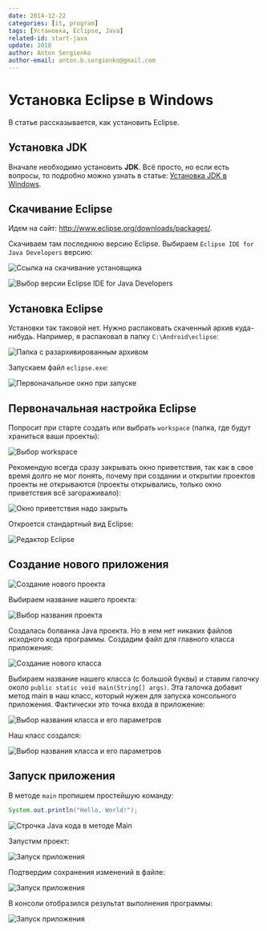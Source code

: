 ```yaml
---
date: 2014-12-22
categories: [it, program]
tags: [Установка, Eclipse, Java]
related-id: start-java
update: 2018
author: Anton Sergienko
author-email: anton.b.sergienko@gmail.com
---
```


# Установка Eclipse в Windows

В статье рассказывается, как установить Eclipse.

## Установка JDK

Вначале необходимо установить **JDK**. Всё просто, но если есть вопросы, то подробно можно узнать в статье: [Установка JDK в Windows](https://github.com/Harrix/harrix.dev-blog-2019/blob/main/install-jdk-on-windows/install-jdk-on-windows.md).

## Скачивание Eclipse

Идем на сайт: <http://www.eclipse.org/downloads/packages/>.

Скачиваем там последнюю версию Eclipse. Выбираем `Eclipse IDE for Java Developers` версию:

![Ссылка на скачивание установщика](img/download_01.png)

![Выбор версии Eclipse IDE for Java Developers](img/download_02.png)

## Установка Eclipse

Установки так таковой нет. Нужно распаковать скаченный архив куда-нибудь. Например, я распаковал в папку `C:\Android\eclipse`:

![Папка с разархивированным архивом ](img/install.png)

Запускаем файл `eclipse.exe`:

![Первоначальное окно при запуске](img/start-program.png)

## Первоначальная настройка Eclipse

Попросит при старте создать или выбрать `workspace` (папка, где будут храниться ваши проекты):

![Выбор workspace](img/config_01.png)

Рекомендую всегда сразу закрывать окно приветствия, так как в свое время долго не мог понять, почему при создании и открытии проектов проекты не открываются (проекты открывались, только окно приветствия всё загораживало):

![Окно приветствия надо закрыть](img/config_02.png)

Откроется стандартный вид Eclipse:

![Редактор Eclipse](img/eclipse.png)

## Создание нового приложения

![Создание нового проекта](img/new-project_01.png)

Выбираем название нашего проекта:

![Выбор названия проекта](img/new-project_02.png)

Создалась болванка Java проекта. Но в нем нет никаких файлов исходного кода программы. Создадим файл для главного класса приложения:

![Создание нового класса](img/new-project_03.png)

Выбираем название нашего класса (с большой буквы) и ставим галочку около `public static void main(String[] args)`. Эта галочка добавит метод main в наш класс, который нужен для запуска консольного приложения. Фактически это точка входа в приложение:

![Выбор названия класса и его параметров](img/new-project_04.png)

Наш класс создался:

![Выбор названия класса и его параметров](img/new-project_05.png)

## Запуск приложения

В методе `main` пропишем простейшую команду:

```java
System.out.println("Hello, World!");
```

![Строчка Java кода в методе Main](img/java.png)

Запустим проект:

![Запуск приложения](img/run_01.png)

Подтвердим сохранения изменений в файле:

![Запуск приложения](img/run_02.png)

В консоли отобразился результат выполнения программы:

![Запуск приложения](img/run_03.png)
